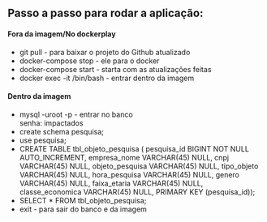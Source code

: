 <h2>Passo a passo para rodar a aplicação: </h2>

<h4>Fora da imagem/No dockerplay</h4>
<ul>
  <li> git pull - para baixar o projeto do Github atualizado</li>
  <li> docker-compose stop - ele para o docker</li>
  <li> docker-compose start - starta com as atualizações feitas </li>
  <li> docker exec -it <id do container> /bin/bash - entrar dentro da imagem </li>
</ul>

<h4>Dentro da imagem</h4>
<ul>
  <li> mysql -uroot -p - entrar no banco </br>
       senha: impactados</li>
  <li> create schema pesquisa; </li>
  <li> use pesquisa; </li>
  <li> CREATE TABLE tbl_objeto_pesquisa ( pesquisa_id BIGINT NOT NULL AUTO_INCREMENT, empresa_nome VARCHAR(45) NULL, cnpj VARCHAR(45) NULL, objeto_pesquisa    VARCHAR(45) NULL, tipo_objeto VARCHAR(45) NULL, hora_pesquisa VARCHAR(45) NULL, genero VARCHAR(45) NULL, faixa_etaria VARCHAR(45) NULL, classe_economica VARCHAR(45) NULL, PRIMARY KEY (pesquisa_id)); </li>
  <li> SELECT * FROM tbl_objeto_pesquisa;</li>
  <li> exit - para sair do banco e da imagem</li>
</ul>
  





